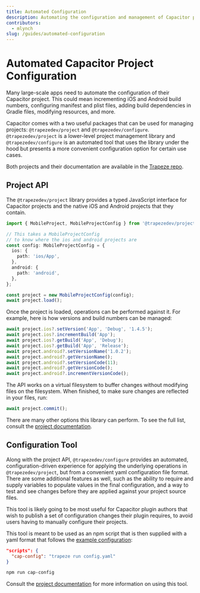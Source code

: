 ```yaml
---
title: Automated Configuration
description: Automating the configuration and management of Capacitor projects for plugins, whitelabling, CI/CD, and more.
contributors:
  - mlynch
slug: /guides/automated-configuration
---
```


# Automated Capacitor Project Configuration

Many large-scale apps need to automate the configuration of their Capacitor project. This could mean incrementing iOS and Android build numbers, configuring manifest and plist files, adding build dependencies in Gradle files, modifying resources, and more.

Capacitor comes with a two useful packages that can be used for managing projects: `@trapezedev/project` and `@trapezedev/configure`. `@trapezedev/project` is a lower-level project management library and `@trapezedev/configure` is an automated tool that uses the library under the hood but presents a more convenient configuration option for certain use cases.

Both projects and their documentation are available in the [Trapeze repo](https://github.com/ionic-team/trapeze).

## Project API

The `@trapezedev/project` library provides a typed JavaScript interface for Capacitor projects and the native iOS and Android projects that they contain.


```typescript
import { MobileProject, MobileProjectConfig } from '@trapezedev/project';

// This takes a MobileProjectConfig
// to know where the ios and android projects are
const config: MobileProjectConfig = {
  ios: {
    path: 'ios/App',
  },
  android: {
    path: 'android',
  },
};

const project = new MobileProjectConfig(config);
await project.load();
```

Once the project is loaded, operations can be performed against it. For example, here is how versions and build numbers can be managed:

```typescript
await project.ios?.setVersion('App', 'Debug', '1.4.5');
await project.ios?.incrementBuild('App');
await project.ios?.getBuild('App', 'Debug');
await project.ios?.getBuild('App', 'Release');
await project.android?.setVersionName('1.0.2');
await project.android?.getVersionName();
await project.android?.setVersionCode(11);
await project.android?.getVersionCode();
await project.android?.incrementVersionCode();
```

The API works on a virtual filesystem to buffer changes without modifying files on the filesystem. When finished, to make sure changes are reflected in your files, run:

```typescript
await project.commit();
```

There are many other options this library can perform. To see the full list, consult the [project documentation](https://github.com/ionic-team/trapeze).

## Configuration Tool

Along with the project API, `@trapezedev/configure` provides an automated, configuration-driven experience for applying the underlying operations in `@trapezedev/project`, but from a convenient yaml configuration file format. There are some additional features as well, such as the ability to require and supply variables to populate values in the final configuration, and a way to test and see changes before they are applied against your project source files.

This tool is likely going to be most useful for Capacitor plugin authors that wish to publish a set of configuration changes their plugin requires, to avoid users having to manually configure their projects.

This tool is meant to be used as an npm script that is then supplied with a yaml format that follows the [example configuration](https://github.com/ionic-team/trapeze/blob/main/examples/basic.yml):

```json
"scripts": {
  "cap-config": "trapeze run config.yaml"
}
```

```bash
npm run cap-config
```

Consult the [project documentation](https://github.com/ionic-team/trapeze) for more information on using this tool.
